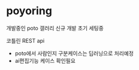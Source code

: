 # poyoring

개발중인 poto 갤러리 신규 개발 초기 세팅중

코틀린 REST api 

- poto에서 사람인지 구분케이스는 딥러닝으로 처리예정
- ai편집기능 케이스 확인필요
